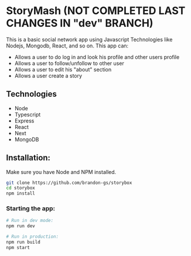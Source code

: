 # StoryMash (NOT COMPLETED LAST CHANGES IN "dev" BRANCH)

This is a basic social network app using Javascript Technologies like Nodejs, Mongodb, React, and so on.
This app can:

- Allows a user to do log in and look his profile and other users profile
- Allows a user to follow/unfollow to other user
- Allows a user to edit his "about" section
- Allows a user create a story

## Technologies

- Node
- Typescript
- Express
- React
- Next
- MongoDB

## Installation:

Make sure you have Node and NPM installed.

```bash
git clone https://github.com/brandon-gs/storybox
cd storybox
npm install
```

### Starting the app:

```bash
# Run in dev mode:
npm run dev

# Run in production:
npm run build
npm start
```
